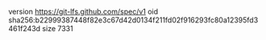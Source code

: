 version https://git-lfs.github.com/spec/v1
oid sha256:b22999387448f82e3c67d42d0134f211fd02f916293fc80a12395fd3461f243d
size 7331
